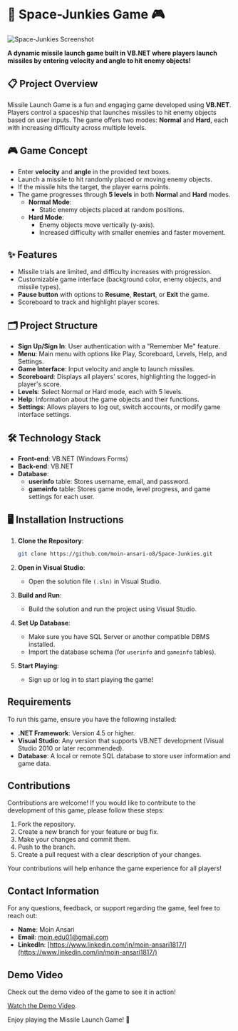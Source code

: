 # 🚀 Space-Junkies Game 🎮

![Space-Junkies Screenshot]("E:\STDY\GIT_PROJECTS\Space-Junkies\assets\game_dashboard.png")

**A dynamic missile launch game built in VB.NET where players launch missiles by entering velocity and angle to hit enemy objects!**

## 📋 Project Overview

Missile Launch Game is a fun and engaging game developed using **VB.NET**. Players control a spaceship that launches missiles to hit enemy objects based on user inputs. The game offers two modes: **Normal** and **Hard**, each with increasing difficulty across multiple levels.

## 🎮 Game Concept

- Enter **velocity** and **angle** in the provided text boxes.
- Launch a missile to hit randomly placed or moving enemy objects.
- If the missile hits the target, the player earns points.
- The game progresses through **5 levels** in both **Normal** and **Hard** modes.
  - **Normal Mode**:
    - Static enemy objects placed at random positions.
  - **Hard Mode**:
    - Enemy objects move vertically (y-axis).
    - Increased difficulty with smaller enemies and faster movement.

## ✨ Features

- Missile trials are limited, and difficulty increases with progression.
- Customizable game interface (background color, enemy objects, and missile types).
- **Pause button** with options to **Resume**, **Restart**, or **Exit** the game.
- Scoreboard to track and highlight player scores.

## 🗂️ Project Structure

- **Sign Up/Sign In**: User authentication with a "Remember Me" feature.
- **Menu**: Main menu with options like Play, Scoreboard, Levels, Help, and Settings.
- **Game Interface**: Input velocity and angle to launch missiles.
- **Scoreboard**: Displays all players' scores, highlighting the logged-in player's score.
- **Levels**: Select Normal or Hard mode, each with 5 levels.
- **Help**: Information about the game objects and their functions.
- **Settings**: Allows players to log out, switch accounts, or modify game interface settings.

## 🛠️ Technology Stack

- **Front-end**: VB.NET (Windows Forms)
- **Back-end**: VB.NET
- **Database**:
  - **userinfo** table: Stores username, email, and password.
  - **gameinfo** table: Stores game mode, level progress, and game settings for each user.

## 🖥️ Installation Instructions

1. **Clone the Repository**:

   ```bash
   git clone https://github.com/moin-ansari-o8/Space-Junkies.git
   ```

2. **Open in Visual Studio**:

   - Open the solution file `(.sln)` in Visual Studio.

3. **Build and Run**:

   - Build the solution and run the project using Visual Studio.

4. **Set Up Database**:

   - Make sure you have SQL Server or another compatible DBMS installed.
   - Import the database schema (for `userinfo` and `gameinfo` tables).

5. **Start Playing**:
   - Sign up or log in to start playing the game!

## Requirements

To run this game, ensure you have the following installed:

- **.NET Framework**: Version 4.5 or higher.
- **Visual Studio**: Any version that supports VB.NET development (Visual Studio 2010 or later recommended).
- **Database**: A local or remote SQL database to store user information and game data.

## Contributions

Contributions are welcome! If you would like to contribute to the development of this game, please follow these steps:

1. Fork the repository.
2. Create a new branch for your feature or bug fix.
3. Make your changes and commit them.
4. Push to the branch.
5. Create a pull request with a clear description of your changes.

Your contributions will help enhance the game experience for all players!

## Contact Information

For any questions, feedback, or support regarding the game, feel free to reach out:

- **Name**: Moin Ansari
- **Email**: [moin.edu01@gmail.com](mailto:moin.edu01@gmail.com)
- **LinkedIn**: [https://www.linkedin.com/in/moin-ansari1817/](https://www.linkedin.com/in/moin-ansari1817/)

## Demo Video

Check out the demo video of the game to see it in action!

[Watch the Demo Video](something).

Enjoy playing the Missile Launch Game! 🚀
